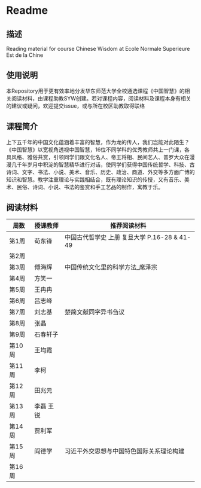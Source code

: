 # Readme

## 描述

Reading material for course Chinese Wisdom at Ecole Normale Superieure Est de la Chine

## 使用说明

本Repository用于更有效率地分发华东师范大学全校通选课程《中国智慧》的相关阅读材料，由课程助教SYW创建。若对课程内容，阅读材料及课程本身有相关的建议或疑问，欢迎提交issue，或与所在校区助教取得联络

## 课程简介

上下五千年的中国文化蕴涵着丰富的智慧，作为龙的传人，我们岂能对此陌生？《中国智慧》以宽视角透视中国智慧，16位不同学科的优秀教师共上一门课，各具风格、雅俗共赏，引领同学们跟文化名人、帝王将相、民间艺人、普罗大众在漫漫几千年岁月中积淀的智慧精华进行对话，使同学们获得中国传统哲学、科技、古诗词、文字、书法、小说、美术、音乐、历史、政治、商道、外交等多方面广博的知识和智慧。教学注重理论与实践相结合，既有理论知识的传授，又有音乐、美术、民俗、诗词、小说、书法的鉴赏和手工艺品的制作，寓教于乐。

## 阅读材料

| 周数   | 授课教师  | 推荐阅读材料                                 |
| ------ | --------- | -------------------------------------------- |
| 第1周  | 苟东锋    | 中国古代哲学史 上册 复旦大学 P.16-28 & 41-49 |
| 第2周  |           |                                              |
| 第3周  | 傅海辉    | 中国传统文化里的科学方法_席泽宗              |
| 第4周  | 方笑一    |                                              |
| 第5周  | 王冉冉    |                                              |
| 第6周  | 吕志峰    |                                              |
| 第7周  | 刘志基    | 楚简文献同字异书刍议                         |
| 第8周  | 张晶      |                                              |
| 第9周  | 石春轩子  |                                              |
| 第10周 | 王均霞    |                                              |
| 第11周 | 李柯      |                                              |
| 第12周 | 田兆元    |                                              |
| 第13周 | 李磊 王锐 |                                              |
| 第14周 | 贾利军    |                                              |
| 第15周 | 阎德学    | 习近平外交思想与中国特色国际关系理论构建     |
| 第16周 |           |                                              |

